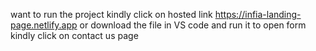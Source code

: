 want to run the project kindly click on hosted link https://infia-landing-page.netlify.app
or download the file in VS code and run it 
to open form kindly click on contact us page 
